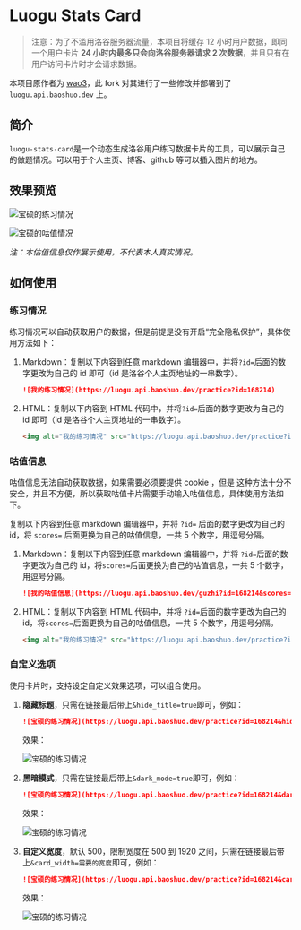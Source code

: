 # Luogu Stats Card

> 注意：为了不滥用洛谷服务器流量，本项目将缓存 12 小时用户数据，即同一个用户卡片 **24 小时内最多只会向洛谷服务器请求 2 次数据**，并且只有在用户访问卡片时才会请求数据。

本项目原作者为 [wao3](https://github.com/wao3)，此 fork 对其进行了一些修改并部署到了 `luogu.api.baoshuo.dev` 上。

## 简介

`luogu-stats-card`是一个动态生成洛谷用户练习数据卡片的工具，可以展示自己的做题情况。可以用于个人主页、博客、github 等可以插入图片的地方。

## 效果预览

![宝硕的练习情况](https://luogu.api.baoshuo.dev/practice?id=168214)

![宝硕的咕值情况](https://luogu.api.baoshuo.dev/guzhi?id=168214&scores=100,52,13,87,20)

_注：本估值信息仅作展示使用，不代表本人真实情况。_

## 如何使用

### 练习情况

练习情况可以自动获取用户的数据，但是前提是没有开启“完全隐私保护”，具体使用方法如下：

1. Markdown：复制以下内容到任意 markdown 编辑器中，并将`?id=`后面的数字更改为自己的 id 即可（id 是洛谷个人主页地址的一串数字）。

   ```markdown
   ![我的练习情况](https://luogu.api.baoshuo.dev/practice?id=168214)
   ```

2. HTML：复制以下内容到 HTML 代码中，并将`?id=`后面的数字更改为自己的 id 即可（id 是洛谷个人主页地址的一串数字）。

   ```html
   <img alt="我的练习情况" src="https://luogu.api.baoshuo.dev/practice?id=168214">
   ```

### 咕值信息

咕值信息无法自动获取数据，如果需要必须要提供 cookie ，但是 这种方法十分不安全，并且不方便，所以获取咕值卡片需要手动输入咕值信息，具体使用方法如下。

复制以下内容到任意 markdown 编辑器中，并将 `?id=` 后面的数字更改为自己的 id，将 `scores=` 后面更换为自己的咕值信息，一共 5 个数字，用逗号分隔。

1. Markdown：复制以下内容到任意 markdown 编辑器中，并将 `?id=`后面的数字更改为自己的 id，将`scores=`后面更换为自己的咕值信息，一共 5 个数字，用逗号分隔。

   ```markdown
   ![我的咕值信息](https://luogu.api.baoshuo.dev/guzhi?id=168214&scores=100,65,45,15,0)
   ```

2. HTML：复制以下内容到 HTML 代码中，并将 `?id=`后面的数字更改为自己的 id，将`scores=`后面更换为自己的咕值信息，一共 5 个数字，用逗号分隔。

   ```html
   <img alt="我的练习情况" src="https://luogu.api.baoshuo.dev/practice?id=168214">
   ```

### 自定义选项

使用卡片时，支持设定自定义效果选项，可以组合使用。

1. **隐藏标题**，只需在链接最后带上`&hide_title=true`即可，例如：

   ```markdown
   ![宝硕的练习情况](https://luogu.api.baoshuo.dev/practice?id=168214&hide_title=true)
   ```

   效果：

   ![宝硕的练习情况](https://luogu.api.baoshuo.dev/practice?id=168214&hide_title=1)

2. **黑暗模式**，只需在链接最后带上`&dark_mode=true`即可，例如：

   ```markdown
   ![宝硕的练习情况](https://luogu.api.baoshuo.dev/practice?id=168214&dark_mode=true)
   ```

   效果：

   ![宝硕的练习情况](https://luogu.api.baoshuo.dev/practice?id=168214&dark_mode=1)
3. **自定义宽度**，默认 500，限制宽度在 500 到 1920 之间，只需在链接最后带上`&card_width=需要的宽度`即可，例如：

   ```markdown
   ![宝硕的练习情况](https://luogu.api.baoshuo.dev/practice?id=168214&card_width=750)
   ```

   效果：

   ![宝硕的练习情况](https://luogu.api.baoshuo.dev/practice?id=168214&card_width=750)
